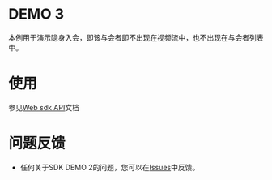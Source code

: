 # DEMO 3
本例用于演示隐身入会，即该与会者即不出现在视频流中，也不出现在与会者列表中。
# 使用
 参见[Web sdk API](https://dev.myvmr.cn/doc/03_webrtc_video_sdk?t=cn&f=3_API_DOCUMENT)文档
 
# 问题反馈
* 任何关于SDK DEMO 2的问题，您可以在[Issues](https://github.com/VideoCloudTeam/WEB-SDK/issues/new)中反馈。




